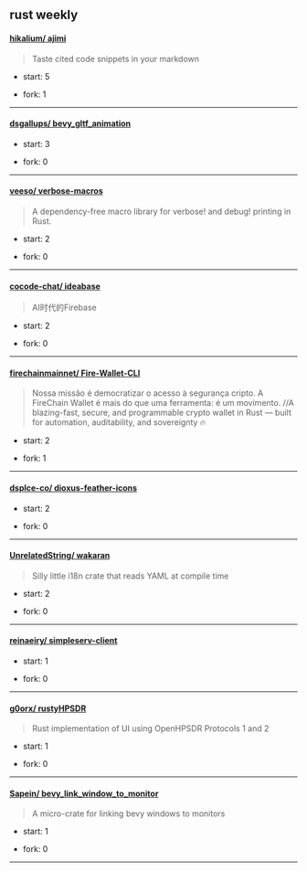 ## rust weekly

#### [hikalium/ ajimi](https://github.com/hikalium/ajimi)
>  Taste cited code snippets in your markdown
+ start: 5
+ fork: 1
---
#### [dsgallups/ bevy_gltf_animation](https://github.com/dsgallups/bevy_gltf_animation)
>  
+ start: 3
+ fork: 0
---
#### [veeso/ verbose-macros](https://github.com/veeso/verbose-macros)
>  A dependency-free macro library for verbose! and debug! printing in Rust.
+ start: 2
+ fork: 0
---
#### [cocode-chat/ ideabase](https://github.com/cocode-chat/ideabase)
>  AI时代的Firebase
+ start: 2
+ fork: 0
---
#### [firechainmainnet/ Fire-Wallet-CLI](https://github.com/firechainmainnet/Fire-Wallet-CLI)
>  Nossa missão é democratizar o acesso à segurança cripto. A FireChain Wallet é mais do que uma ferramenta: é um movimento. //A blazing-fast, secure, and programmable crypto wallet in Rust — built for automation, auditability, and sovereignty 🔥
+ start: 2
+ fork: 1
---
#### [dsplce-co/ dioxus-feather-icons](https://github.com/dsplce-co/dioxus-feather-icons)
>  
+ start: 2
+ fork: 0
---
#### [UnrelatedString/ wakaran](https://github.com/UnrelatedString/wakaran)
>  Silly little i18n crate that reads YAML at compile time
+ start: 2
+ fork: 0
---
#### [reinaeiry/ simpleserv-client](https://github.com/reinaeiry/simpleserv-client)
>  
+ start: 1
+ fork: 0
---
#### [g0orx/ rustyHPSDR](https://github.com/g0orx/rustyHPSDR)
>  Rust implementation of UI using OpenHPSDR Protocols 1 and 2
+ start: 1
+ fork: 0
---
#### [Sapein/ bevy_link_window_to_monitor](https://github.com/Sapein/bevy_link_window_to_monitor)
>  A micro-crate for linking bevy windows to monitors
+ start: 1
+ fork: 0
---